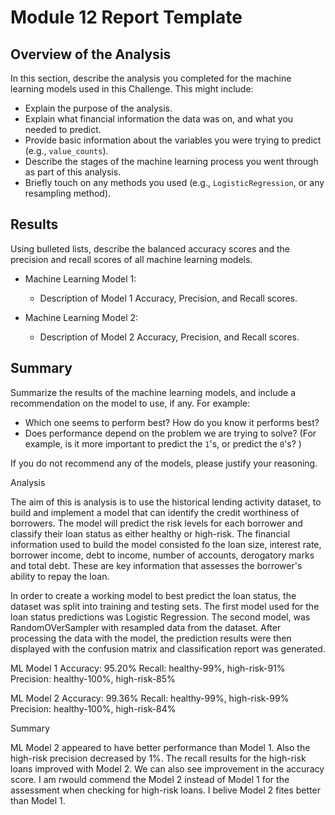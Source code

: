 # Module 12 Report Template

## Overview of the Analysis

In this section, describe the analysis you completed for the machine learning models used in this Challenge. This might include:

* Explain the purpose of the analysis.
* Explain what financial information the data was on, and what you needed to predict.
* Provide basic information about the variables you were trying to predict (e.g., `value_counts`).
* Describe the stages of the machine learning process you went through as part of this analysis.
* Briefly touch on any methods you used (e.g., `LogisticRegression`, or any resampling method).

## Results

Using bulleted lists, describe the balanced accuracy scores and the precision and recall scores of all machine learning models.

* Machine Learning Model 1:
  * Description of Model 1 Accuracy, Precision, and Recall scores.



* Machine Learning Model 2:
  * Description of Model 2 Accuracy, Precision, and Recall scores.

## Summary

Summarize the results of the machine learning models, and include a recommendation on the model to use, if any. For example:
* Which one seems to perform best? How do you know it performs best?
* Does performance depend on the problem we are trying to solve? (For example, is it more important to predict the `1`'s, or predict the `0`'s? )

If you do not recommend any of the models, please justify your reasoning.


Analysis

The aim of this is analysis is to use the historical lending activity dataset, to build and implement a model that can identify the credit worthiness of borrowers. The model will predict the risk levels for each borrower and classify their loan status as either healthy or high-risk. The financial information used to build the model consisted fo the loan size, interest rate, borrower income, debt to income, number of accounts, derogatory marks and total debt. These are key information that assesses the borrower's ability to repay the loan.

In order to create a working model to best predict the loan status, the dataset was split into training and testing sets. The first model used for the loan status predictions was Logistic Regression. The second model, was RandomOVerSampler with resampled data from the dataset. After processing the data with the model, the prediction results were then displayed with the confusion matrix and classification report was generated.


ML Model 1
Accuracy: 95.20%
Recall: healthy-99%, high-risk-91%
Precision: healthy-100%, high-risk-85%

ML Model 2 
Accuracy: 99.36%
Recall: healthy-99%, high-risk-99%
Precision: healthy-100%, high-risk-84%

Summary

ML Model 2 appeared to have better performance than Model 1. Also the high-risk precision decreased by 1%. 
The recall results for the high-risk loans improved with Model 2. We can also see improvement in the accuracy score. 
I am rwould commend the Model 2 instead of Model 1 for the assessment when checking for high-risk loans. I belive Model 2 fites better than Model 1. 

